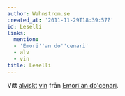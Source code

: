 ```yaml
---
author: Wahnstrom.se
created_at: '2011-11-29T18:39:57Z'
id: Leselli
links:
  mention:
  - 'Emori''an do''cenari'
  - alv
  - vin
title: Leselli
---
```


Vitt [alviskt][] [vin] från [Emori'an do'cenari].

  [alviskt]: alv
  [vin]: vin
  [Emori'an do'cenari]: Emorian_docenari